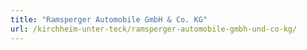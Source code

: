 ```yaml
---
title: "Ramsperger Automobile GmbH & Co. KG"
url: /kirchheim-unter-teck/ramsperger-automobile-gmbh-und-co-kg/
---
```


